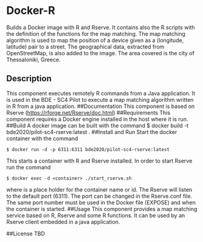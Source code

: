 Docker-R 
========
Builds a Docker image with R and Rserve. It contains also the R scripts with the definition of the functions for the map matching.
The map matching algorithm is used to map the position of a device given as a (longitude, latitude) pair to a street. The geographical
data, extracted from OpenStreetMap, is also added to the image. The area covered is the city of Thessaloniki, Greece. 

## Description
This component executes remotely R commands from a Java application. It is used in the BDE - SC4 Pilot to execute a map matching algorithm 
written in R from a java application.
##Documentation 
This component is based on Rserve (https://rforge.net/Rserve/doc.html)
##Requirements 
This component requires a Docker engine installed in the host where it is run.
##Build 
A docker image can be built with the command
    $ docker build -t bde2020/pilot-sc4-rserve:latest .
##Install and Run
Start the docker container with the command

    $ docker run -d -p 6311:6311 bde2020/pilot-sc4-rserve:latest 

This starts a container with R and Rserve installed. In order to start Rserve run the command

    $ docker exec -d <container> ./start_rserve.sh

where <container> is a place holder for the container name or id. The Rserve will listen to the default port (6311).
The port can be changed in the Rserve.conf file. The same port number must be used in the Docker file (EXPOSE) and when 
the container is started.
##Usage 
This component provides a map matching service based on R, Rserve and some R functions. It can be used by an Rserve client embedded in a java application.


##License 
TBD
